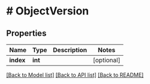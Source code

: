 # # ObjectVersion

## Properties

Name | Type | Description | Notes
------------ | ------------- | ------------- | -------------
**index** | **int** |  | [optional]

[[Back to Model list]](../../README.md#models) [[Back to API list]](../../README.md#endpoints) [[Back to README]](../../README.md)
